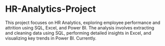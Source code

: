 # HR-Analytics-Project
This project focuses on HR Analytics, exploring employee performance and attrition using SQL, Excel, and Power BI. The analysis involves extracting and cleaning data using SQL, performing detailed insights in Excel, and visualizing key trends in Power BI. Currently.
